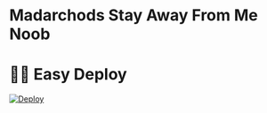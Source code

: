 # Madarchods Stay Away From Me Noob




# 🏃‍♂️ Easy Deploy 
[![Deploy](https://www.herokucdn.com/deploy/button.svg)](https://heroku.com/deploy?template=https://github.com/lucifeermorningstar/DaisyX-PyroUB.git) 
